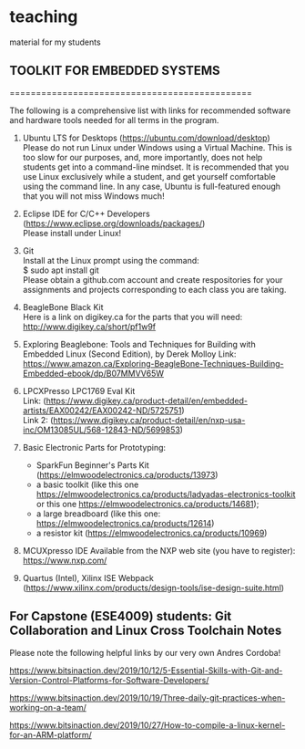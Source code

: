 # teaching
material for my students

## TOOLKIT FOR EMBEDDED SYSTEMS
==============================================

The following is a comprehensive list with links for recommended software and hardware tools needed for all terms in the program.

1) Ubuntu LTS for Desktops (https://ubuntu.com/download/desktop) <br>
    Please do not run Linux under Windows using a Virtual Machine. This is too slow for our purposes, and, more importantly, does not help students get into a command-line  mindset. It is recommended that you use Linux exclusively while a student, and get yourself comfortable using the command line. In any case, Ubuntu is full-featured enough that you will not miss Windows much!
    
2) Eclipse IDE for C/C++ Developers (https://www.eclipse.org/downloads/packages/) <br>
    Please install under Linux!
    
3) Git <br>
    Install at the Linux prompt using the command: <br>
        $ sudo apt install git <br>
    Please obtain a github.com account and create respositories for your assignments and projects corresponding to each class you are taking.
    
4) BeagleBone Black Kit <br>
    Here is a link on digikey.ca for the parts that you will need: http://www.digikey.ca/short/pf1w9f
    
5) Exploring Beaglebone: Tools and Techniques for Building with Embedded Linux (Second Edition), by Derek Molloy
    Link: https://www.amazon.ca/Exploring-BeagleBone-Techniques-Building-Embedded-ebook/dp/B07MMVV65W
    
6) LPCXPresso LPC1769 Eval Kit <br>
    Link: (https://www.digikey.ca/product-detail/en/embedded-artists/EAX00242/EAX00242-ND/5725751) <br>
    Link 2: (https://www.digikey.ca/product-detail/en/nxp-usa-inc/OM13085UL/568-12843-ND/5699853)

7) Basic Electronic Parts for Prototyping:
    - SparkFun Beginner's Parts Kit (https://elmwoodelectronics.ca/products/13973)
    - a basic toolkit (like this one https://elmwoodelectronics.ca/products/ladyadas-electronics-toolkit or this one https://elmwoodelectronics.ca/products/14681);
    - a large breadboard (like this one: https://elmwoodelectronics.ca/products/12614)
    - a resistor kit (https://elmwoodelectronics.ca/products/10969)
    
8) MCUXpresso IDE 
    Available from the NXP web site (you have to register): https://www.nxp.com/
    
9) Quartus (Intel), Xilinx ISE Webpack (https://www.xilinx.com/products/design-tools/ise-design-suite.html)

## For Capstone (ESE4009) students: Git Collaboration and Linux Cross Toolchain Notes

Please note the following helpful links by our very own Andres Cordoba!

https://www.bitsinaction.dev/2019/10/12/5-Essential-Skills-with-Git-and-Version-Control-Platforms-for-Software-Developers/

https://www.bitsinaction.dev/2019/10/19/Three-daily-git-practices-when-working-on-a-team/

https://www.bitsinaction.dev/2019/10/27/How-to-compile-a-linux-kernel-for-an-ARM-platform/

